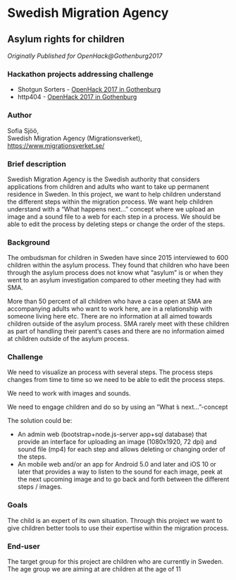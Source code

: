 # Swedish Migration Agency

## Asylum rights for children

*Originally Published for OpenHack@Gothenburg2017*

### Hackathon projects addressing challenge
* Shotgun Sorters - [OpenHack 2017 in Gothenburg](../Hackathons/2017_Gothenburg/2017_Gothenburg_Summary.md)
* http404 - [OpenHack 2017 in Gothenburg](../Hackathons/2017_Gothenburg/2017_Gothenburg_Summary.md)

### Author
Sofia Sjöö, <br>
Swedish Migration Agency (Migrationsverket),<br>
https://www.migrationsverket.se/

### Brief description
Swedish Migration Agency is the Swedish authority that considers applications from children and adults who want to take up permanent residence in Sweden. In this project, we want to help children understand the different steps within the migration process. We want help children understand with a “What happens next...” concept where we upload an image and a sound file to a web for each step in a process. We should be able to edit the process by deleting steps or change the order of the steps.

### Background
The ombudsman for children in Sweden have since 2015 interviewed to 600 children within the asylum process. They found that children who have been through the asylum process does not know what “asylum” is or when they went to an asylum investigation compared to other meeting they had with SMA.

More than 50 percent of all children who have a case open at SMA are accompanying adults who want to work here, are in a relationship with someone living here etc. There are no information at all aimed towards children outside of the asylum process. SMA rarely meet with these children as part of handling their parent’s cases and there are no information aimed at children outside of the asylum process.

### Challenge
We need to visualize an process with several steps. The process steps changes from time to time so we need to be able to edit the process steps.

We need to work with images and sounds.

We need to engage children and do so by using an ”What ́s next...”-concept

The solution could be:
* An admin web (bootstrap+node.js-server app+sql database) that provide an interface for uploading an image (1080x1920, 72 dpi) and sound file (mp4) for each step and allows deleting or changing order of the steps.
* An mobile web and/or an app for Android 5.0 and later and iOS 10 or later that provides a way to listen to the sound for each image, peek at the next upcoming image and to go back and forth between the different steps / images.

### Goals
The child is an expert of its own situation. Through this project we want to give children better tools to use their expertise within the migration process.

### End-user
The target group for this project are children who are currently in Sweden. The age group we are aiming at are children at the age of 11
